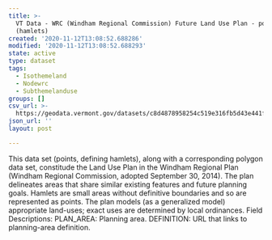 ```yaml
---
title: >-
  VT Data - WRC (Windham Regional Commission) Future Land Use Plan - points
  (hamlets)
created: '2020-11-12T13:08:52.688286'
modified: '2020-11-12T13:08:52.688293'
state: active
type: dataset
tags:
  - Isothemeland
  - Nodewrc
  - Subthemelanduse
groups: []
csv_url: >-
  https://geodata.vermont.gov/datasets/c8d4878958254c519e316fb5d43e441f_0.csv?outSR=%7B%22latestWkid%22%3A3857%2C%22wkid%22%3A102100%7D
json_url: ''
layout: post

---
```

<DIV STYLE="text-align:Left;"><DIV><DIV><P><SPAN>This data set (points, defining hamlets), along with a corresponding polygon data set, constitude the Land Use Plan in the Windham Regional Plan (Windham Regional Commission, adopted September 30, 2014). The plan delineates areas that share similar existing features and future planning goals. Hamlets are small areas without definitive boundaries and so are represented as points. The plan models (as a generalized model) appropriate land-uses; exact uses are determined by local ordinances. Field Descriptions: PLAN_AREA: Planning area. DEFINITION: URL that links to planning-area definition.</SPAN></P></DIV></DIV></DIV>
